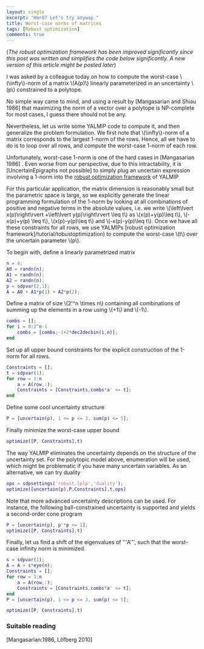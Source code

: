 ```yaml
---
layout: single
excerpt: "Hard? Let's try anyway."
title: Worst-case norms of matrices
tags: [Robust optimization]
comments: true
---
```


(*The robust optimization framework has been improved significantly since this post was written and simplifies the code below significantly. A new version of this article might be posted later*) 

I was asked by a colleague today on how to compute the worst-case \\(\infty\\)-norm of a matrix \\(A(p)\\) linearly parameterized in an uncertainty \\(p\\) constrained to a polytope.

No simple way came to mind, and using a result by [Mangasarian and Shiau 1986] that maximizing the norm of a vector over a polytope is NP-complete for most cases, I guess there should not be any. 

Nevertheless, let us write some YALMIP code to compute it, and then generalize the problem formulation. We first note that \\(\infty\\)-norm of a matrix corresponds to the largest 1-norm of the rows. Hence, all we have to do is to loop over all rows, and compute the worst-case 1-norm of each row.

Unfortunately, worst-case 1-norm is one of the hard cases in [Mangasarian 1986] . Even worse from our perspective, due to this intractability, it is [UncertainEpigraphs not possible] to simply plug an uncertain expression involving a 1-norm into the [robust optimization framework](/tutorial/tobustoptimization) of YALMIP 

For this particular application, the matrix dimension is reasonably small but the parametric space is large, so we explicitly generate the linear programming formulation of the 1-norm by looking at all combinations of positive and negative terms in the absolute values, i.e. we write \\(\left\lvert x(p)\right\rvert +\left\lvert y(p)\right\rvert \leq t\\) as \\(x(p)+y(p)\leq t\\), \\(-x(p)+y(p) \leq t\\), \\(x(p)-y(p)\leq t\\) and \\(-x(p)-y(p)\leq t\\). Once we have all these constraints for all rows, we use YALMIPs [robust optimization framework]/tutorial/tobustoptimization) to compute the worst-case \\(t\\) over the uncertain parameter \\(p\\).

To begin with, define a linearly parametrized matrix

````matlab
n = 4;
A0 = randn(n);
A1 = randn(n);
A2 = randn(n);
p = sdpvar(2,1);
A = A0 + A1*p(1) + A2*p(2);
````

Define a matrix of size \\(2'^n \times  n\\) containing all combinations of summing up the elements in a row using \\(+1\\) and \\(-1\\).

````matlab
combs = [];
for i = 0:2^n-1
    combs = [combs;-1+2*dec2decbin(i,n)];         
end
````

Set up all upper bound constraints for the explicit construction of the 1-norm for all rows.

````matlab
Constraints = [];
t = sdpvar(1);
for row = 1:n
    a = A(row,:);   
    Constraints = [Constraints,combs*a' <= t];     
end
````

Define some cool uncertainty structure

````matlab
P = [uncertain(p), 1 <= p <= 3, sum(p) <= 5];
````

Finally minimize the worst-case upper bound

````matlab
optimize([P, Constraints],t)
````

The way YALMIP eliminates the uncertainty depends on the structure of the uncertainty set. For the polytopic model above, enumeration will be used, which might be problematic if you have many uncertain variables. As an alternative, we can try duality

````matlab
ops = sdpsettings('robust.lplp','duality');
optimize([uncertain(p),P,Constraints],t,ops)
````

Note that more advanced uncertainty descriptions can be used. For instance, the following ball-constrained uncertainty is supported and yields a second-order cone program

````matlab
P = [uncertain(p), p'*p <= 1];
optimize([P, Constraints],t)
````

Finally, let us find a shift of the eigenvalues of '''A''', such that the worst-case infinity norm is minimized.

````matlab
s = sdpvar(1);
A = A + s*eye(n);
Constraints = [];
for row = 1:n
    a = A(row,:);  
    Constraints = [Constraints,combs*a' <= t];    
end
P = [uncertain(p), 1 <= p <= 3, sum(p) <= 5];

optimize([P, Constraints],t)
````

### Suitable reading
[Mangasarian:1986, Löfberg 2010]

